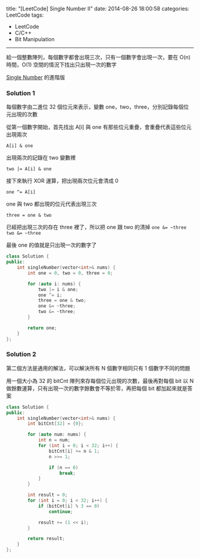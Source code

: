 title: "[LeetCode] Single Number II"
date: 2014-08-26 18:00:58
categories: LeetCode
tags:
- LeetCode
- C/C++
- Bit Manipulation
---
給一個整數陣列，每個數字都會出現三次，只有一個數字會出現一次，要在 O(n) 時間，O(1) 空間的情況下找出只出現一次的數字

<!-- more -->

[Single Number](/LeetCode-Single-Number) 的進階版

### Solution 1

每個數字由二進位 32 個位元來表示，變數 one，two，three，分別記錄每個位元出現的次數

從第一個數字開始，首先找出 A[i] 與 one 有那些位元重疊，會重疊代表這些位元出現兩次

`A[i] & one`

出現兩次的記錄在 two 變數裡

`two |= A[i] & one`

接下來執行 XOR 運算，把出現兩次位元會清成 0

`one ^= A[i]`

one 與 two 都出現的位元代表出現三次

`three = one & two`

已經把出現三次的存在 three 裡了，所以把 one 跟 two 的清掉
`one &= ~three`
`two &= ~three`

最後 one 的值就是只出現一次的數字了

``` c++
class Solution {
public:
    int singleNumber(vector<int>& nums) {
        int one = 0, two = 0, three = 0;

        for (auto i: nums) {
            two |= i & one;
            one ^= i;
            three = one & two;
            one &= ~three;
            two &= ~three;
        }

        return one;
    }
};
```

### Solution 2

第二個方法是通用的解法，可以解決所有 N 個數字相同只有 1 個數字不同的問題

用一個大小為 32 的 bitCnt 陣列來存每個位元出現的次數，最後再對每個 bit 以 N 做餘數運算，只有出現一次的數字餘數會不等於零，再把每個 bit 都加起來就是答案

``` c++
class Solution {
public:
    int singleNumber(vector<int>& nums) {
        int bitCnt[32] = {0};

        for (auto num: nums) {
            int n = num;
            for (int i = 0; i < 32; i++) {
                bitCnt[i] += n & 1;
                n >>= 1;

                if (n == 0)
                    break;
            }
        }

        int result = 0;
        for (int i = 0; i < 32; i++) {
            if (bitCnt[i] % 3 == 0)
                continue;

            result += (1 << i);
        }

        return result;
    }
};
```
